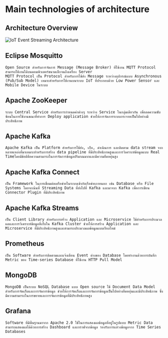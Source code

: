 # Main technologies of architecture

## Architecture Overview

![IoT Event Streaming Architecture](https://miro.medium.com/v2/resize:fit:2000/format:webp/1*IUaBLlbVKgmsjbjqzew0ZQ.png)

## Eclipse Mosquitto

    Open Source สำหรับการจัดการ Message (Message Broker) ที่ใช้งาน MQTT Protocol สามารถใช้งานได้บนคอมพิวเตอร์ขนาดเล็กจนถึงเครื่อง Server
 	MQTT Protocol เป็น Protocol สำหรับการใช้ส่ง Message ระหว่างอุปกรณ์แบบ Asynchronous (Pub/Sub Model) เหมาะสำหรับการใช้งานบนระบบ IoT ที่ประกอบด้วย Low Power Sensor และ Mobile Device ในระบบ


## Apache ZooKeeper

    ระบบ Central Service สำหรับการกำหนดค่าต่างๆ ระหว่าง Service ในกลุ่มเดียวกัน เพื่อลดความซับซ้อนในการใช้งานขณะที่ทำการ Deploy application ช่วยให้การจัดการระบบกระจายเป็นไปอย่างมีประสิทธิภาพ

## Apache Kafka

    Apache Kafka เป็น Platform สำหรับการใช้ส่ง, เก็บ, ดำเนินการ และติดตาม data stream จากหลายแหล่งที่มาเหมาะสำหรับการสร้าง data pipeline ที่มีประสิทธิภาพสูงและการวิเคราะห์ข้อมูลแบบ Real Timeโดยมีข้อดีคือความสามารถในการจัดการข้อมูลปริมาณมากและมีความยืดหยุ่นสูง


## Apache Kafka Connect

    เป็น Framework ในการเชื่อมต่อเครือข่ายในระบบเข้ากับเรือข่ายภายนอก เช่น Database หรือ File Systems โดยจะเน้นที่ Streaming Data ที่ส่งไปที่ Kafka และมาจาก Kafka เพื่อการเขียน Connector Plugin ที่มีประสิทธิภาพ

## Apache Kafka Streams

    เป็น Client Library สำหรับการสร้าง Application และ Microservice ใช้สำหรับการประมวลผลและการวิเคราะห์ข้อมูลที่เก็บใน Kafka Cluster ช่วยให้การสร้าง Application และ Microservice ที่มีประสิทธิภาพสูงและสามารถประมวลผลข้อมูลแบบเรียลไทม์

## Prometheus

    เป็น Software สำหรับการติดตามและแจ้งเตือน Event ต่างของ Database โดยทำงานด้วยการบันทึก Metric ของ Time-series Database ที่ใช้งาน HTTP Pull Model

## MongoDB

    MongoDB เป็นระบบ NoSQL Database แบบ Open source ใช้ Document Data Model สำหรับการจัดเก็บและการจัดการข้อมูล ช่วยให้การจัดเก็บและการจัดการข้อมูลเป็นไปอย่างยืดหยุ่นและมีประสิทธิภาพ ซึ่งมีความสามารถในการขยายและการจัดการข้อมูลที่มีประสิทธิภาพสูง

## Grafana

    Software ที่มีพื้นฐานมาจาก Apache 2.0 ใช้ในการแสดงผลข้อมูลที่อยู่ในรูปแบบ Metric Data สามารถแสดงผลได้ด้วยการสร้าง Dashboard และกราฟจากข้อมูล รองรับการแสวงข้อมูลจาก Time Series Databases 

